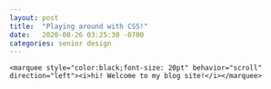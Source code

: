 ```yaml
---
layout: post
title:  "Playing around with CSS!"
date:   2020-08-26 03:25:30 -0700
categories: senior design
---
```


<html>
<head>
        <title>Introduction to HTML </title>
<link rel="stylesheet" href="https://dec98524.github.io/assets/main.css">
</head>
<body>
    
    <marquee style="color:black;font-size: 20pt" behavior="scroll" direction="left"><i>hi! Welcome to my blog site!</i></marquee>

</body>
</html>
